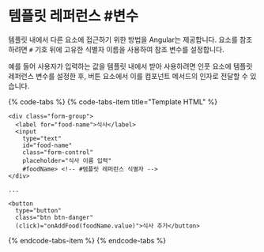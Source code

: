 # 템플릿 레퍼런스 \#변수

템플릿 내에서 다른 요소에 접근하기 위한 방법을 Angular는 제공합니다. 요소를 참조하려면 `#` 기호 뒤에 고유한 식별자 이름을 사용하여 참조 변수를 설정합니다.

예를 들어 사용자가 입력하는 값을 템플릿 내에서 받아 사용하려면 인풋 요소에 템플릿 레퍼런스 변수를 설정한 후, 버튼 요소에서 이를 컴포넌트 메서드의 인자로 전달할 수 있습니다.

{% code-tabs %}
{% code-tabs-item title="Template HTML" %}
```markup
<div class="form-group">
  <label for="food-name">식사</label>
  <input
    type="text"
    id="food-name"
    class="form-control"
    placeholder="식사 이름 입력"
    #foodName> <!-- #템플릿 레퍼런스 식별자 -->
</div>

...

<button
  type="button"
  class="btn btn-danger"
  (click)="onAddFood(foodName.value)">식사 추가</button>
```
{% endcode-tabs-item %}
{% endcode-tabs %}

